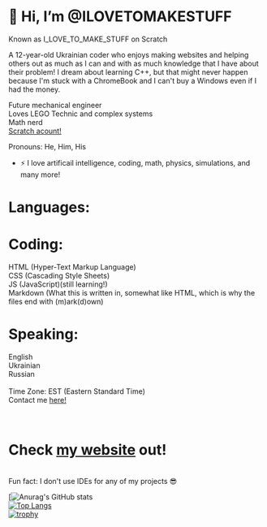  # 👋 Hi, I’m @ILOVETOMAKESTUFF
Known as I_LOVE_TO_MAKE_STUFF on Scratch

A 12-year-old Ukrainian coder who enjoys making websites and helping others out as much as I can and with as much knowledge that I have about their problem!
I dream about learning C++, but that might never happen because I'm stuck with a ChromeBook and I can't buy a Windows even if I had the money.<br>

Future mechanical engineer<br>
Loves LEGO Technic and complex systems<br>
Math nerd<br>
<a href="https://scratch.mit.edu/users/I_LOVE_TO_MAKE_STUFF" target="_blank">Scratch acount!</a> <br>

Pronouns: He, Him, His
- ⚡ I love artificail intelligence, coding, math, physics, simulations, and many more!
# Languages:

# Coding:<br>
HTML (Hyper-Text Markup Language)<br>
CSS (Cascading Style Sheets)<br>
JS (JavaScript)(still learning!)<br>
Markdown (What this is written in, somewhat like HTML, which is why the files end with (m)ark(d)own)<br>

# Speaking:<br>
English<br>
Ukrainian<br>
Russian<br>
<br>Time Zone: EST (Eastern Standard Time)
<br>
Contact me <a href="https://github.com/ILOVETOMAKESTUFF/ilovetomakestuff.github.io/discussions/9">here!</a>
# <br>Check <a href="https://ilovetomakestuff.github.io/" target="_blank">my website</a> out!
<br>
Fun fact: I don't use IDEs for any of my projects 😎

[![Anurag's GitHub stats](https://github-readme-stats.vercel.app/api?username=ILOVETOMAKESTUFF&show_icons=true&theme=dark)<br>
[![Top Langs](https://github-readme-stats.vercel.app/api/top-langs/?username=ILOVETOMAKESTUFF&theme=dark)](https://github.com/anuraghazra/github-readme-stats)<br>
[![trophy](https://github-profile-trophy.vercel.app/?username=ILOVETOMAKESTUFF)](https://github.com/ryo-ma/github-profile-trophy)

<!---
ILOVETOMAKESTUFF/ILOVETOMAKESTUFF is a ✨ special ✨ repository because its `README.md` (this file) appears on your GitHub profile.
You can click the Preview link to take a look at your changes.
--->
